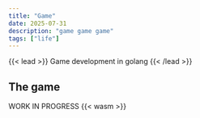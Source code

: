 ```yaml
---
title: "Game"
date: 2025-07-31
description: "game game game"
tags: ["life"]
---
```


{{< lead >}}
Game development in golang
{{< /lead >}}

## The game
WORK IN PROGRESS
{{< wasm >}}
